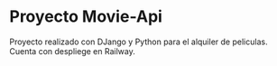 # Proyecto Movie-Api

Proyecto realizado con DJango y Python para el alquiler de peliculas.
Cuenta con despliege en Railway.